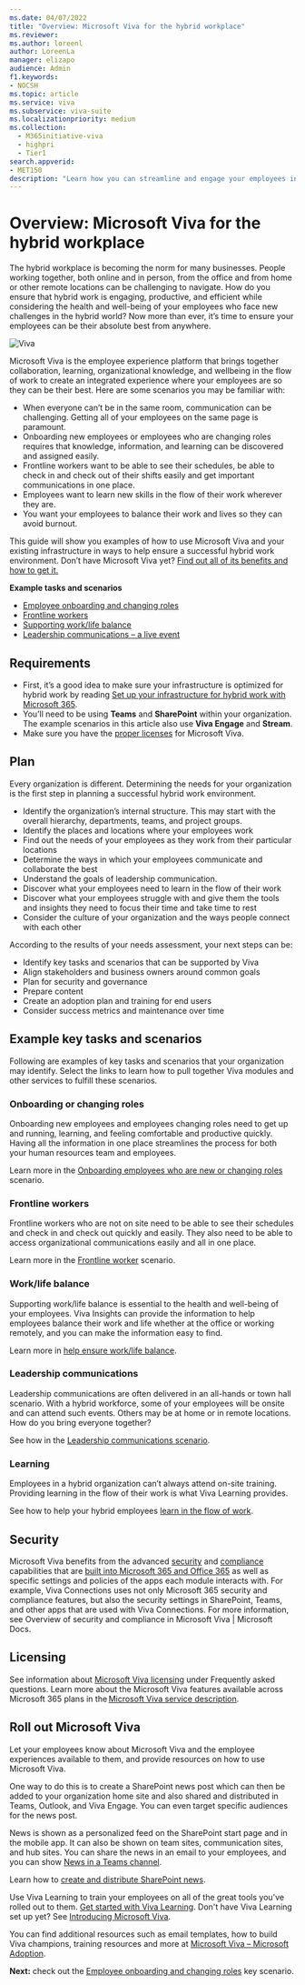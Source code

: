 ```yaml
---
ms.date: 04/07/2022
title: "Overview: Microsoft Viva for the hybrid workplace"
ms.reviewer: 
ms.author: loreenl
author: LoreenLa
manager: elizapo
audience: Admin
f1.keywords:
- NOCSH
ms.topic: article
ms.service: viva
ms.subservice: viva-suite
ms.localizationpriority: medium
ms.collection:
  - M365initiative-viva
  - highpri
  - Tier1
search.appverid:
- MET150
description: "Learn how you can streamline and engage your employees in a hybrid workplace with the help of Microsoft Viva."
---
```


# Overview: Microsoft Viva for the hybrid workplace
The hybrid workplace is becoming the norm for many businesses. People working together, both online and in person, from the office and from home or other remote locations can be challenging to navigate. How do you ensure that hybrid work is engaging, productive, and efficient while considering the health and well-being of your employees who face new challenges in the hybrid world? Now more than ever, it’s time to ensure your employees can be their absolute best from anywhere.

![Viva](../media/connections/vc-hero2.png)

Microsoft Viva is the employee experience platform that brings together collaboration, learning, organizational knowledge, and wellbeing in the flow of work to create an integrated experience where your employees are so they can be their best. Here are some scenarios you may be familiar with:

- When everyone can’t be in the same room, communication can be challenging. Getting all of your employees on the same page is paramount.
- Onboarding new employees or employees who are changing roles requires that knowledge, information, and learning can be discovered and assigned easily.
- Frontline workers want to be able to see their schedules, be able to check in and check out of their shifts easily and get important communications in one place.
- Employees want to learn new skills in the flow of their work wherever they are.
- You want your employees to balance their work and lives so they can avoid burnout.


This guide will show you examples of how to use Microsoft Viva and your existing infrastructure in ways to help ensure a successful hybrid work environment.
Don’t have Microsoft Viva yet? [Find out all of its benefits and how to get it.](https://www.microsoft.com/en-us/microsoft-viva)

**Example tasks and scenarios**

- [Employee onboarding and changing roles](#onboarding-or-changing-roles)
- [Frontline workers](#frontline-workers)
- [Supporting work/life balance](#worklife-balance)
- [Leadership communications  – a live event](#leadership-communications)

## Requirements
- First, it’s a good idea to make sure your infrastructure is optimized for hybrid work by reading [Set up your infrastructure for hybrid work with Microsoft 365](/microsoft-365/solutions/empower-people-to-work-remotely).
- You’ll need to be using **Teams** and **SharePoint** within your organization. The example scenarios in this article also use **Viva Engage** and **Stream**. 
- Make sure you have the [proper licenses](#licensing) for Microsoft Viva.

## Plan

Every organization is different. Determining the needs for your organization is the first step in planning a successful hybrid work environment. 

- Identify the organization’s internal structure. This may start with the overall hierarchy, departments, teams, and project groups.
- Identify the places and locations where your employees work
- Find out the needs of your employees as they work from their particular locations
- Determine the ways in which your employees communicate and collaborate the best
- Understand the goals of leadership communication.
- Discover what your employees need to learn in the flow of their work
- Discover what your employees struggle with and give them the tools and insights they need to focus their time and take time to rest
- Consider the culture of your organization and the ways people connect with each other

According to the results of your needs assessment, your next steps can be:
- Identify key tasks and scenarios that can be supported by Viva
- Align stakeholders and business owners around common goals
- Plan for security and governance
- Prepare content
- Create an adoption plan and training for end users
- Consider success metrics and maintenance over time

## Example key tasks and scenarios
Following are examples of key tasks and scenarios that your organization may identify. Select the links to learn how to pull together Viva modules and other services to fulfill these scenarios.

### Onboarding or changing roles
Onboarding new employees and employees changing roles need to get up and running, learning, and feeling comfortable and productive quickly. Having all the information in one place streamlines the process for both your human resources team and employees.

Learn more in the [Onboarding employees who are new or changing roles](/viva/solutions/viva-onboard-change-roles) scenario.

### Frontline workers
Frontline workers who are not on site need to be able to see their schedules and check in and check out quickly and easily. They also need to be able to access organizational communications easily and all in one place.

Learn more in the [Frontline worker](/viva/solutions/viva-front-line-workers) scenario.

### Work/life balance
Supporting work/life balance is essential to the health and well-being of your employees. Viva Insights can provide the information to help employees balance their work and life whether at the office or working remotely, and you can make the information easy to find.

Learn more in [help ensure work/life balance](/Viva/solutions/viva-work-life-balance).


### Leadership communications
Leadership communications are often delivered in an all-hands or town hall scenario. With a hybrid workforce, some of your employees will be onsite and can attend such events. Others may be at home or in remote locations. How do you bring everyone together?

See how in the [Leadership communications scenario](/Viva/solutions/viva-leadership-communications).


### Learning

Employees in a hybrid organization can’t always attend on-site training. Providing learning in the flow of their work is what Viva Learning provides.

See how to help your hybrid employees [learn in the flow of work](/viva/solutions/incorporate-learning).


## Security
Microsoft Viva benefits from the advanced [security](/microsoft-365/security/microsoft-365-zero-trust) and [compliance](/microsoft-365/compliance/compliance-quick-tasks) capabilities that are [built into Microsoft 365 and Office 365](/microsoft-365/security) as well as specific settings and policies of the apps each module interacts with. For example, Viva Connections uses not only Microsoft 365 security and compliance features, but also the security settings in SharePoint, Teams, and other apps that are used with Viva Connections. For more information,  see Overview of security and compliance in Microsoft Viva | Microsoft Docs.



## Licensing
See information about [Microsoft Viva licensing](https://www.microsoft.com/microsoft-viva/pricing) under Frequently asked questions. Learn more about the Microsoft Viva features available across Microsoft 365 plans in the [Microsoft Viva service description](/office365/servicedescriptions/microsoft-viva-service-description).

## Roll out Microsoft Viva 
Let your employees know about Microsoft Viva and the employee experiences available to them, and provide resources on how to use Microsoft Viva.

One way to do this is to create a SharePoint news post which can then be added to your organization home site and also shared and distributed in Teams, Outlook, and Viva Engage. You can even target specific audiences for the news post. 

News is shown as a personalized feed on the SharePoint start page and in the mobile app. It can also be shown on team sites, communication sites, and hub sites. You can share the news in an email to your employees, and you can show [News in a Teams channel](https://support.microsoft.com/office/add-team-site-news-in-a-teams-channel-743607c0-9510-414b-8aab-1ae9ef5d3f49). 

Learn how to [create and distribute SharePoint news](https://support.microsoft.com/office/sharepoint-news-help-80e479c2-f4bb-4962-bbde-6b417112a20b).

Use Viva Learning to train your employees on all of the great tools you've rolled out to them. [Get started with Viva Learning](/viva/learning/overview-viva-learning). Don't have Viva Learning set up yet? See [Introducing Microsoft Viva](/viva/learning/set-up-viva-learning).

You can find additional resources such as email templates, how to build Viva champions, training resources and more at [Microsoft Viva – Microsoft Adoption](https://adoption.microsoft.com/viva/).

**Next:** check out the [Employee onboarding and changing roles](/viva/solutions/viva-onboard-change-roles) key scenario.
